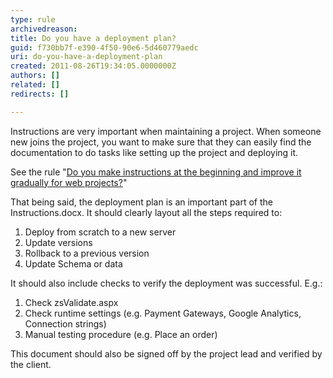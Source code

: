 ```yaml
---
type: rule
archivedreason: 
title: Do you have a deployment plan?
guid: f730bb7f-e390-4f50-90e6-5d460779aedc
uri: do-you-have-a-deployment-plan
created: 2011-08-26T19:34:05.0000000Z
authors: []
related: []
redirects: []

---
```


Instructions are very important when maintaining a project. When someone new joins the project, you want to make sure that they can easily find the documentation to do tasks like setting up the project and deploying it. 

See the rule "[Do you make instructions at the beginning and improve it gradually for web projects?](/do-you-make-instructions-at-the-beginning-of-a-project-and-improve-them-gradually)" 

<!--endintro-->

That being said, the deployment plan is an important part of the Instructions.docx. It should clearly layout all the steps required to:

1. Deploy from scratch to a new server
2. Update versions
3. Rollback to a previous version
4. Update Schema or data

It should also include checks to verify the deployment was successful. E.g.:

1. Check zsValidate.aspx
2. Check runtime settings (e.g. Payment Gateways, Google Analytics, Connection strings)
3. Manual testing procedure (e.g. Place an order)

This document should also be signed off by the project lead and verified by the client.
